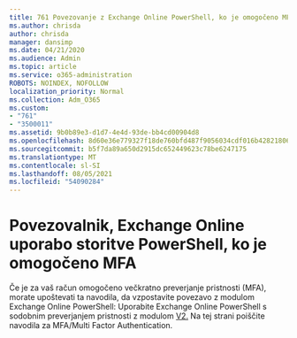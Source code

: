 ```yaml
---
title: 761 Povezovanje z Exchange Online PowerShell, ko je omogočeno MFA
ms.author: chrisda
author: chrisda
manager: dansimp
ms.date: 04/21/2020
ms.audience: Admin
ms.topic: article
ms.service: o365-administration
ROBOTS: NOINDEX, NOFOLLOW
localization_priority: Normal
ms.collection: Adm_O365
ms.custom:
- "761"
- "3500011"
ms.assetid: 9b0b89e3-d1d7-4e4d-93de-bb4cd00904d8
ms.openlocfilehash: 8d60e36e779327f18de760bfd487f9056034cdf016b4282180648906277f6d2d
ms.sourcegitcommit: b5f7da89a650d2915dc652449623c78be6247175
ms.translationtype: MT
ms.contentlocale: sl-SI
ms.lasthandoff: 08/05/2021
ms.locfileid: "54090284"
---
```

# <a name="connect-to-exchange-online-powershell-when-mfa-is-enabled"></a>Povezovalnik, Exchange Online uporabo storitve PowerShell, ko je omogočeno MFA

Če je za vaš račun omogočeno večkratno preverjanje pristnosti (MFA), morate upoštevati ta navodila, da vzpostavite povezavo z modulom Exchange Online PowerShell: Uporabite Exchange Online PowerShell s sodobnim preverjanjem pristnosti z modulom [V2.](https://aka.ms/exops-docs) Na tej strani poiščite navodila za MFA/Multi Factor Authentication.
